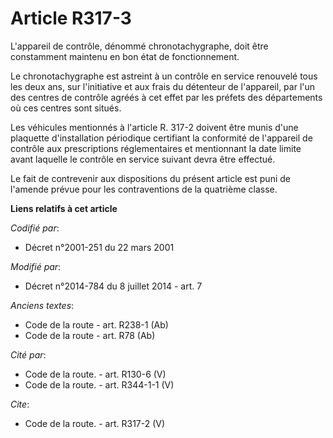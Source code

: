 # Article R317-3

L'appareil de contrôle, dénommé chronotachygraphe, doit être constamment maintenu en bon état de fonctionnement. 

Le chronotachygraphe est astreint à un contrôle en service renouvelé tous les deux ans, sur l'initiative et aux frais du
détenteur de l'appareil, par l'un des centres de contrôle agréés à cet effet par les préfets des départements où ces centres
sont situés. 

Les véhicules mentionnés à l'article R. 317-2 doivent être munis d'une plaquette d'installation périodique certifiant la
conformité de l'appareil de contrôle aux prescriptions réglementaires et mentionnant la date limite avant laquelle le
contrôle en service suivant devra être effectué. 

Le fait de contrevenir aux dispositions du présent article est puni de l'amende prévue pour les contraventions de la
quatrième classe.

**Liens relatifs à cet article**

_Codifié par_:

  - Décret n°2001-251 du 22 mars 2001

_Modifié par_:

  - Décret n°2014-784 du 8 juillet 2014 - art. 7

_Anciens textes_:

  - Code de la route - art. R238-1 (Ab)
  - Code de la route - art. R78 (Ab)

_Cité par_:

  - Code de la route. - art. R130-6 (V)
  - Code de la route. - art. R344-1-1 (V)

_Cite_:

  - Code de la route. - art. R317-2 (V)
